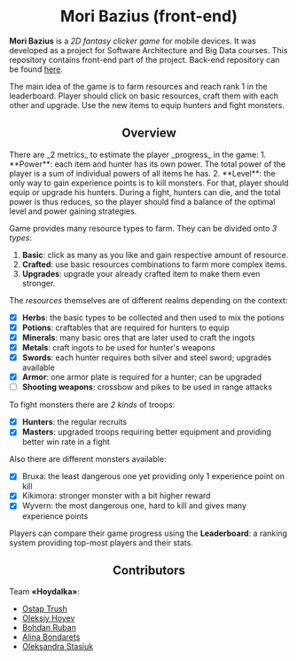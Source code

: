 <h1 align="center">Mori Bazius (front-end)</h1>

**Mori Bazius** is a _2D fantasy clicker game_ for mobile devices. It was developed as a project for Software Architecture and Big Data courses. This repository contains front-end part of the project. Back-end repository can be found [here](https://github.com/Adeon18/Mori-Bazius-Backend).

The main idea of the game is to farm resources and reach rank 1 in the leaderboard. Player should click on basic resources, craft them with each other and upgrade. Use the new items to equip hunters and fight monsters.

<h2 align="center">Overview</h2>
There are _2 metrics_ to estimate the player _progress_ in the game:
1. **Power**: each item and hunter has its own power. The total power of the player is a sum of individual powers of all items he has.
2. **Level**: the only way to gain experience points is to kill monsters. For that, player should equip or upgrade his hunters. During a fight, hunters can die, and the total power is thus reduces, so the player should find a balance of the optimal level and power gaining strategies.

Game provides many resource types to farm. They can be divided onto _3 types_:
1. **Basic**: click as many as you like and gain respective amount of resource.
2. **Crafted**: use basic resources combinations to farm more complex items.
3. **Upgrades**: upgrade your already crafted item to make them even stronger.

The _resources_ themselves are of different realms depending on the context:
- [x] **Herbs**: the basic types to be collected and then used to mix the potions
- [x] **Potions**: craftables that are required for hunters to equip
- [x] **Minerals**: many basic ores that are later used to craft the ingots
- [x] **Metals**: craft ingots to be used for hunter's weapons
- [x] **Swords**: each hunter requires both silver and steel sword; upgrades available
- [x] **Armor**: one armor plate is required for a hunter; can be upgraded
- [ ] **Shooting weapons**: crossbow and pikes to be used in range attacks

To fight monsters there are _2 kinds_ of troops:
- [x] **Hunters**: the regular recruits
- [x] **Masters**: upgraded troops requiring better equipment and providing better win rate in a fight

Also there are different monsters available:
- [x] Bruxa: the least dangerous one yet providing only 1 experience point on kill
- [x] Kikimora: stronger monster with a bit higher reward
- [x] Wyvern: the most dangerous one, hard to kill and gives many experience points

Players can compare their game progress using the **Leaderboard**: a ranking system providing top-most players and their stats.

<h2 align="center">Contributors</h2>

Team **«Hoydalka»**:
* [Ostap Trush](https://github.com/Adeon18)
* [Oleksiy Hoyev](https://github.com/alexg-lviv)
* [Bohdan Ruban](https://github.com/iamthewalrus67)
* [Alina Bondarets](https://github.com/alorthius)
* [Oleksandra Stasiuk](https://github.com/oleksadobush)
